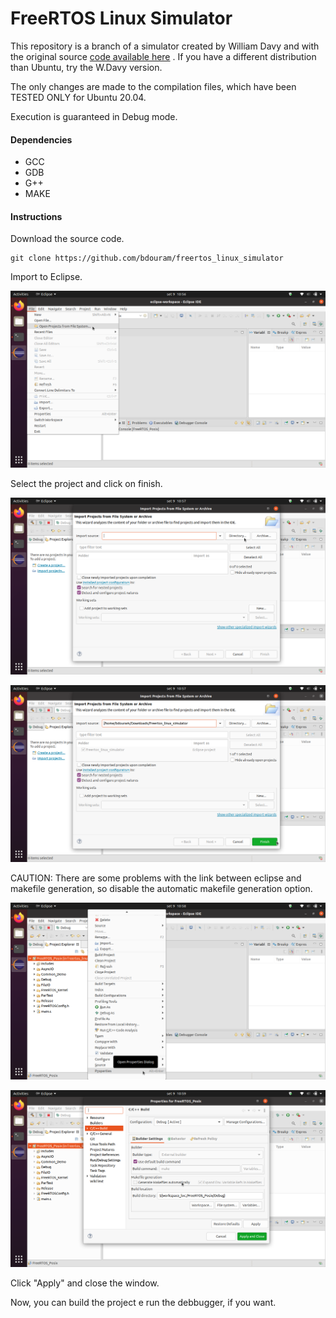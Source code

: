 # FreeRTOS Linux Simulator

This repository is a branch of a simulator created by William Davy and with the original source [code available here](https://www.freertos.org/FreeRTOS-simulator-for-Linux.html) . If you have a different distribution than Ubuntu, try the W.Davy version.

The only changes are made to the compilation files, which have been TESTED ONLY for Ubuntu 20.04.

Execution is guaranteed in Debug mode.

#### Dependencies
  - GCC 
  - GDB
  - G++
  - MAKE

#### Instructions

Download the source code.
```
git clone https://github.com/bdouram/freertos_linux_simulator
```

Import to Eclipse.

![Importing to eclipse](./.images/01.png)


Select the project and click on finish.

![Selecting project](./.images/02.png)

![Selecting project](./.images/03.png)

CAUTION: There are some problems with the link between eclipse and makefile generation, so disable the automatic makefile generation option.

![Caution](./.images/04.png)

![Caution](./.images/05.png)

Click "Apply" and close the window.

Now, you can build the project e run the debbugger, if you want.